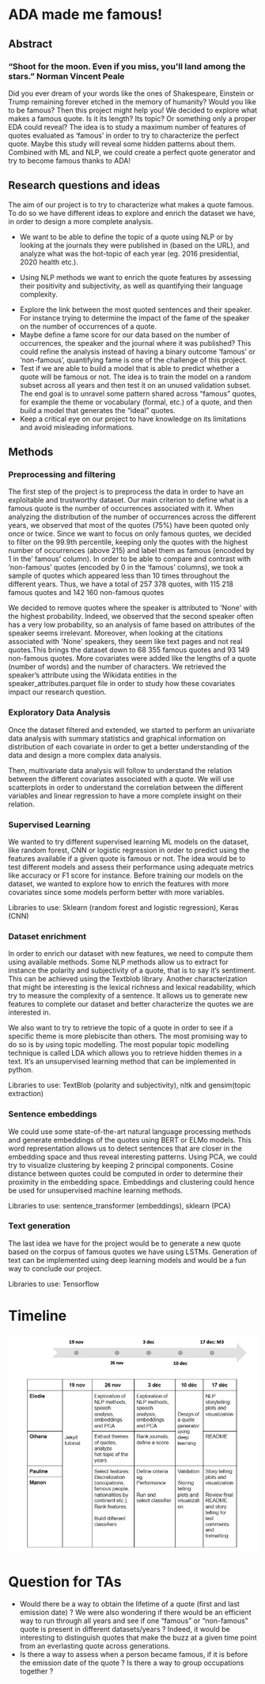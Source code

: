 # ADA made me famous!

## Abstract
### “Shoot for the moon. Even if you miss, you'll land among the stars.” Norman Vincent Peale
Did you ever dream of your words like the ones of Shakespeare, Einstein or Trump remaining forever etched in the memory of humanity?  Would you like to be famous? Then this project might help you!
We decided to explore what makes a famous quote. Is it its length? Its topic? Or something only a proper EDA could reveal? The idea is to study a maximum number of features of quotes evaluated as ‘famous’ in order to try to characterize the perfect quote. Maybe this study will reveal some hidden patterns about them. Combined with ML and NLP, we could create a perfect quote generator and try to become famous thanks to ADA!


## Research questions and ideas
The aim of our project is to try to characterize what makes a quote famous. To do so we have different ideas to explore and enrich the dataset we have, in order to design a more complete analysis.

- We want to be able to define the topic of a quote using NLP or by looking at the journals they were published in (based on the URL), and analyze what was the hot-topic of each year (eg. 2016 presidential, 2020 health etc.).
* Using NLP methods we want to enrich the quote features by assessing their positivity and subjectivity, as well as quantifying their language complexity.
- Explore the link between the most quoted sentences and their speaker. For instance trying to determine the impact of the fame of the speaker on the number of occurrences of a quote.
- Maybe define a fame score for our data based on the number of occurrences, the speaker and the journal where it was published? This could refine the analysis instead of having a binary outcome ‘famous’ or ‘non-famous’, quantifying fame is one of the challenge of this project.
- Test if we are able to build a model that is able to predict whether a quote will be famous or not. The idea is to train the model  on a random subset across all years and then test it on an unused validation subset.
The end goal is to unravel some pattern shared across “famous” quotes, for example the theme or vocabulary (formal, etc.)  of a quote, and then build a model that generates the “ideal” quotes.
- Keep a critical eye on our project to have knowledge on its limitations and avoid misleading informations.

## Methods
### Preprocessing and filtering
The first step of the project is to preprocess the data in order to have an exploitable and trustworthy dataset. Our main criterion to define what is a famous quote is the number of occurrences associated with it. When analyzing the distribution of the number of occurrences across the different years, we observed that most of the quotes (75%) have been quoted only once or twice. Since we want to focus on only famous quotes, we decided to filter on the 99.9th percentile, keeping only the quotes with the highest number of occurrences (above 215) and label them as famous (encoded by 1 in the’ famous’ column). In order to be able to compare and contrast with ‘non-famous’ quotes (encoded by 0 in the ‘famous’ columns), we  took a sample of quotes which appeared less than 10 times throughout the different years. Thus, we have a total of 257 378 quotes, with 115 218 famous quotes and 142 160 non-famous quotes

We decided to remove quotes where the speaker is attributed to 'None' with the highest probability. Indeed, we observed that the second speaker often has a very low probability, so an analysis of fame based on attributes of the speaker seems irrelevant. Moreover, when looking at the citations associated with 'None' speakers, they seem like text pages and not real quotes.This brings the dataset down to 68 355 famous quotes and 93 149 non-famous quotes. More covariates were added like the lengths of a quote (number of words) and the number of characters. We retrieved the speaker’s attribute using the Wikidata entities in the speaker_attributes.parquet file in order to study how these covariates impact our research question.

### Exploratory Data Analysis
Once the dataset filtered and extended, we started to perform an univariate data analysis with summary statistics and graphical information on distribution of each covariate in order to get a better understanding of the data and design a more complex data analysis.

Then, multivariate data analysis will follow to understand the relation between the different covariates associated with a quote. We will use scatterplots in order to understand the correlation between the different variables and linear regression to have a more complete insight on their relation.

### Supervised Learning
We wanted to try different supervised learning ML models on the dataset, like random forest, CNN or logistic regression in order to predict using the features available if a given quote is famous or not. The idea would be to test different models and assess their performance using adequate metrics like accuracy or F1 score for instance. Before training our models on the dataset, we wanted to explore how to enrich the features with more covariates since some models perform better with more variables.

Libraries to use: Sklearn (random forest and logistic regression), Keras (CNN)

### Dataset enrichment
In order to enrich our dataset with new features, we need to compute them using available methods. Some NLP methods allow us to extract for instance the polarity and subjectivity of a quote, that is to say it’s sentiment. This can be achieved using the Textblob library. Another characterization that might be interesting is the lexical richness and lexical readability, which try to measure the complexity of a sentence. It allows us to generate new features to complete our dataset and better characterize the quotes we are interested in.

We also want to try to retrieve the topic of a quote in order to see if a specific theme is more plebiscite than others. The most promising way to do so is by using topic modelling. The most popular topic modelling technique is called LDA which allows you to retrieve hidden themes in a text. It’s an unsupervised learning method that can be implemented in python.

Libraries to use: TextBlob (polarity and subjectivity), nltk and gensim(topic extraction)

### Sentence embeddings
We could use some state-of-the-art natural language processing methods and generate embeddings of the quotes using BERT or ELMo models. This word representation allows us to detect sentences that are closer in the embedding space and thus reveal interesting patterns. Using PCA, we could try to visualize clustering by keeping 2 principal components. Cosine distance between quotes could be computed in order to determine their proximity in the embedding space. Embeddings and clustering could hence be used for unsupervised machine learning methods.

Libraries to use: sentence_transformer (embeddings), sklearn (PCA)


### Text generation
The last idea we have for the project would be to generate a new quote based on the corpus of famous quotes we have using LSTMs. Generation of text can be implemented using deep learning models and would be a fun way to conclude our project.

Libraries to use: Tensorflow

# Timeline
![TIMELINE.jpg](https://github.com/epfl-ada/ada-2021-project-aficionada/blob/main/TIMELINE.jpg?raw=true)

# Question for TAs
- Would there be a way to obtain the lifetime of a quote (first and last emission date) ? We were also wondering if there would be an efficient way to run through all years and see if one “famous” or “non-famous” quote is present in different datasets/years ?
Indeed, it would be interesting to distinguish quotes that make the buzz at a given time point from an everlasting quote across generations. 
- Is there a way to assess when a person became famous, if it is before the emission date of the quote ? Is there a way to group occupations together ?








